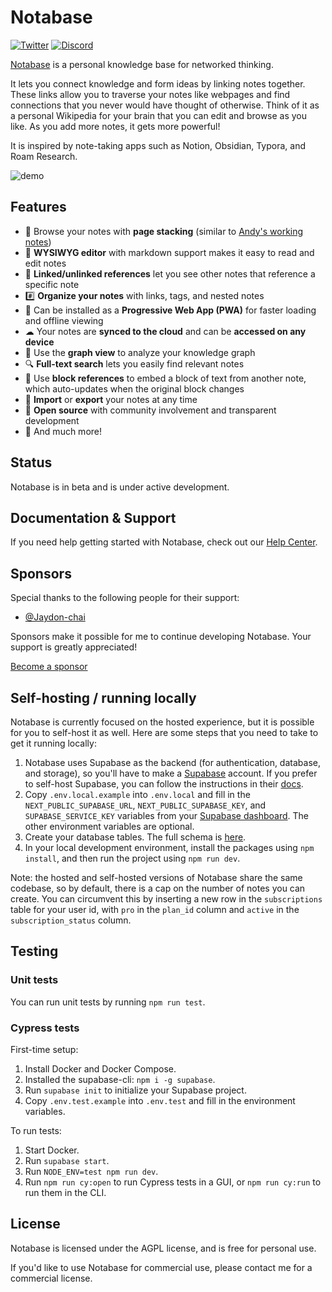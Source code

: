 # Notabase

[![Twitter](https://img.shields.io/twitter/follow/notabase?style=social)](https://twitter.com/notabase)
[![Discord](https://img.shields.io/discord/852987194619985990?label=discord&logo=discord)](https://discord.gg/BQKNRu7nv5)

[Notabase](https://notabase.io) is a personal knowledge base for networked thinking.

It lets you connect knowledge and form ideas by linking notes together. These links allow you to traverse your notes like webpages and find connections that you never would have thought of otherwise. Think of it as a personal Wikipedia for your brain that you can edit and browse as you like. As you add more notes, it gets more powerful!

It is inspired by note-taking apps such as Notion, Obsidian, Typora, and Roam Research.

![demo](https://user-images.githubusercontent.com/4218237/135161184-88b3afa8-3f64-46c2-82e8-d0a22d285642.gif)

## Features

- 📖 Browse your notes with **page stacking** (similar to [Andy's working notes](https://notes.andymatuschak.org/About_these_notes))
- 📝 **WYSIWYG editor** with markdown support makes it easy to read and edit notes
- 🔗 **Linked/unlinked references** let you see other notes that reference a specific note
- #️⃣ **Organize your notes** with links, tags, and nested notes
- 📱 Can be installed as a **Progressive Web App (PWA)** for faster loading and offline viewing
- ☁ Your notes are **synced to the cloud** and can be **accessed on any device**
- 🔀 Use the **graph view** to analyze your knowledge graph
- 🔍 **Full-text search** lets you easily find relevant notes
- 🧱 Use **block references** to embed a block of text from another note, which auto-updates when the original block changes
- 🤝 **Import** or **export** your notes at any time
- 🙌 **Open source** with community involvement and transparent development
- 🚀 And much more!

## Status

Notabase is in beta and is under active development.

## Documentation & Support

If you need help getting started with Notabase, check out our [Help Center](https://help.notabase.io).

## Sponsors

Special thanks to the following people for their support:

- [@Jaydon-chai](https://github.com/Jaydon-chai)

Sponsors make it possible for me to continue developing Notabase. Your support is greatly appreciated!

[Become a sponsor](https://github.com/sponsors/churichard)

## Self-hosting / running locally

Notabase is currently focused on the hosted experience, but it is possible for you to self-host it as well. Here are some steps that you need to take to get it running locally:

1. Notabase uses Supabase as the backend (for authentication, database, and storage), so you'll have to make a [Supabase](https://supabase.io) account. If you prefer to self-host Supabase, you can follow the instructions in their [docs](https://supabase.io/docs/guides/self-hosting).
2. Copy `.env.local.example` into `.env.local` and fill in the `NEXT_PUBLIC_SUPABASE_URL`, `NEXT_PUBLIC_SUPABASE_KEY`, and `SUPABASE_SERVICE_KEY` variables from your [Supabase dashboard](https://app.supabase.io). The other environment variables are optional.
3. Create your database tables. The full schema is [here](https://github.com/churichard/notabase/blob/main/scripts/schema.sql).
4. In your local development environment, install the packages using `npm install`, and then run the project using `npm run dev`.

Note: the hosted and self-hosted versions of Notabase share the same codebase, so by default, there is a cap on the number of notes you can create. You can circumvent this by inserting a new row in the `subscriptions` table for your user id, with `pro` in the `plan_id` column and `active` in the `subscription_status` column.

## Testing

### Unit tests

You can run unit tests by running `npm run test`.

### Cypress tests

First-time setup:

1. Install Docker and Docker Compose.
2. Installed the supabase-cli: `npm i -g supabase`.
3. Run `supabase init` to initialize your Supabase project.
4. Copy `.env.test.example` into `.env.test` and fill in the environment variables.

To run tests:

1. Start Docker.
2. Run `supabase start`.
3. Run `NODE_ENV=test npm run dev`.
4. Run `npm run cy:open` to run Cypress tests in a GUI, or `npm run cy:run` to run them in the CLI.

## License

Notabase is licensed under the AGPL license, and is free for personal use.

If you'd like to use Notabase for commercial use, please contact me for a commercial license.
